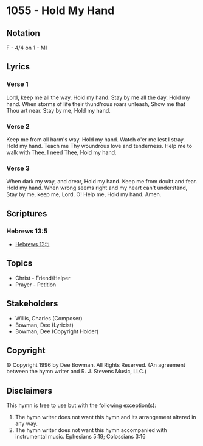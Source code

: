 # 1055 - Hold My Hand

## Notation

F - 4/4 on 1 - MI

## Lyrics

### Verse 1

Lord, keep me all the way. Hold my hand. Stay by me all the day. Hold my hand. When storms of life their thund'rous roars unleash, Show me that Thou art near. Stay by me, Hold my hand.

### Verse 2

Keep me from all harm's way. Hold my hand. Watch o'er me lest I stray. Hold my hand. Teach me Thy woundrous love and tenderness. Help me to walk with Thee. I need Thee, Hold my hand.

### Verse 3

When dark my way, and drear, Hold my hand. Keep me from doubt and fear. Hold my hand. When wrong seems right and my heart can't understand, Stay by me, keep me, Lord. O! Help me, Hold my hand. Amen.


## Scriptures

### Hebrews 13:5

- [Hebrews 13:5](https://www.biblegateway.com/passage/?search=Hebrews%2013%3A5)


## Topics

- Christ - Friend/Helper
- Prayer - Petition

## Stakeholders

- Willis, Charles (Composer)
- Bowman, Dee (Lyricist)
- Bowman, Dee (Copyright Holder)

## Copyright

© Copyright 1996 by Dee Bowman. All Rights Reserved.
(An agreement between the hymn writer and R. J. Stevens Music, LLC.)

## Disclaimers

This hymn is free to use but with the following exception(s):
1. The hymn writer does not want this hymn and its arrangement altered in any way.
2. The hymn writer does not want this hymn accompanied with instrumental music.
Ephesians 5:19; Colossians 3:16

